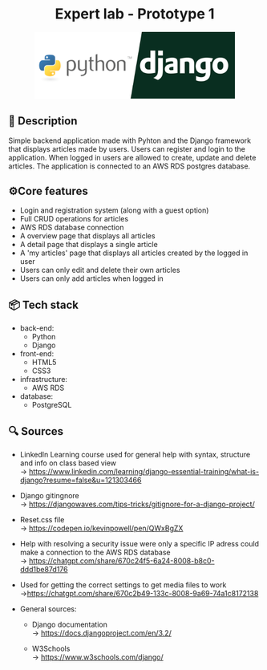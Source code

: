 
<h1 align="center">Expert lab - Prototype 1</h1>

<center>
<img  src="articles/Expert_Lab1/expert_Lab1/article_overview/static/pyhton-django-logo.png" alt="pyhton-django logo" width="400px">
</center>



## 📜 Description
Simple backend application made with Pyhton and the Django framework that displays articles made by users. Users can register and login to the application. When logged in users are allowed to create, update and delete articles. The application is connected to an AWS RDS postgres database. 


## ⚙️Core features
- Login and registration system (along with a guest option)
- Full CRUD operations for articles
- AWS RDS database connection
- A overview page that displays all articles
- A detail page that displays a single article
- A 'my articles' page that displays all articles created by the logged in user
- Users can only edit and delete their own articles
- Users can only add articles when logged in

## 📦 Tech stack
- back-end:
    - Python
    - Django
- front-end:
    - HTML5
    - CSS3
- infrastructure:
    - AWS RDS
- database:
    - PostgreSQL
    


## 🔍 Sources

- LinkedIn Learning course used for general help with syntax, structure and info on class based view <br>
-> https://www.linkedin.com/learning/django-essential-training/what-is-django?resume=false&u=121303466

- Django gitingnore <br> -> https://djangowaves.com/tips-tricks/gitignore-for-a-django-project/

- Reset.css file <br> -> https://codepen.io/kevinpowell/pen/QWxBgZX

- Help with resolving a security issue were only a specific IP adress could make a connection to the AWS RDS database <br>
-> https://chatgpt.com/share/670c24f5-6a24-8008-b8c0-ddd1be87d176

- Used for getting the correct settings to get media files to work <br>
->https://chatgpt.com/share/670c2b49-133c-8008-9a69-74a1c8172138



- General sources:

    - Django documentation <br>
    -> https://docs.djangoproject.com/en/3.2/

    - W3Schools <br>
    -> https://www.w3schools.com/django/
